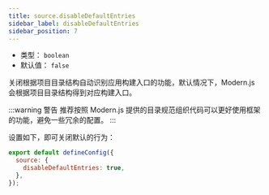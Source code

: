 ```yaml
---
title: source.disableDefaultEntries
sidebar_label: disableDefaultEntries
sidebar_position: 7
---
```


- 类型： `boolean`
- 默认值： `false`

关闭根据项目目录结构自动识别应用构建入口的功能，默认情况下，Modern.js 会根据项目目录结构得到对应构建入口。

:::warning 警告
推荐按照 Modern.js 提供的目录规范组织代码可以更好使用框架的功能，避免一些冗余的配置。
:::

设置如下，即可关闭默认的行为：

```js title="modern.config.js"
export default defineConfig({
  source: {
    disableDefaultEntries: true,
  },
});
```
